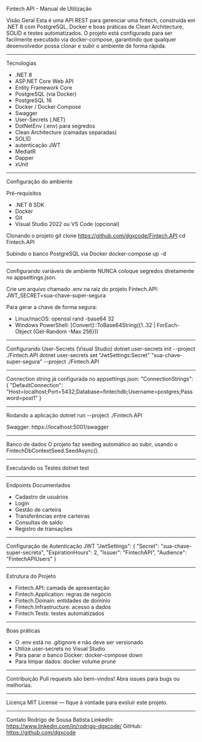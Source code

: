 Fintech API - Manual de Utilização

Visão Geral
Esta é uma API REST para gerenciar uma fintech, construída em .NET 8 com PostgreSQL, Docker e boas práticas de Clean Architecture, SOLID e testes automatizados. O projeto está configurado para ser facilmente executado via docker-compose, garantindo que qualquer desenvolvedor possa clonar e subir o ambiente de forma rápida.

---

Tecnologias
- .NET 8
- ASP.NET Core Web API
- Entity Framework Core
- PostgreSQL (via Docker)
- PostgreSQL 16
- Docker / Docker Compose
- Swagger
- User-Secrets (.NET)
- DotNetEnv (.env) para segredos
- Clean Architecture (camadas separadas)
- SOLID
- autenticação JWT
- MediatR
- Dapper
- xUnit

---

Configuração do ambiente

Pré-requisitos
- .NET 8 SDK
- Docker
- Git
- Visual Studio 2022 ou VS Code (opcional)

Clonando o projeto
git clone https://github.com/dgxcode/Fintech.API
cd Fintech.API

Subindo o banco PostgreSQL via Docker
docker-compose up -d

---

Configurando variáveis de ambiente
NUNCA coloque segredos diretamente no appsettings.json.

Crie um arquivo chamado .env na raiz do projeto Fintech.API:
JWT_SECRET=sua-chave-super-segura

Para gerar a chave de forma segura:
- Linux/macOS: openssl rand -base64 32
- Windows PowerShell: [Convert]::ToBase64String((1..32 | ForEach-Object {Get-Random -Max 256}))

---

Configurando User-Secrets (Visual Studio)
dotnet user-secrets init --project ./Fintech.API
dotnet user-secrets set "JwtSettings:Secret" "sua-chave-super-segura" --project ./Fintech.API

---

Connection string já configurada no appsettings.json:
"ConnectionStrings": {
  "DefaultConnection": "Host=localhost;Port=5432;Database=fintechdb;Username=postgres;Password=post1"
}

---

Rodando a aplicação
dotnet run --project ./Fintech.API

Swagger: https://localhost:5001/swagger

---

Banco de dados
O projeto faz seeding automático ao subir, usando o FintechDbContextSeed.SeedAsync().

---

Executando os Testes
dotnet test

---

Endpoints Documentados
- Cadastro de usuários
- Login
- Gestão de carteira
- Transferências entre carteiras
- Consultas de saldo
- Registro de transações

---

Configuração de Autenticação JWT
"JwtSettings": {
  "Secret": "sua-chave-super-secreta",
  "ExpirationHours": 2,
  "Issuer": "FintechAPI",
  "Audience": "FintechAPIUsers"
}

---

Estrutura do Projeto
- Fintech.API: camada de apresentação
- Fintech.Application: regras de negócio
- Fintech.Domain: entidades de domínio
- Fintech.Infrastructure: acesso a dados
- Fintech.Tests: testes automatizados

---

Boas práticas
- O .env está no .gitignore e não deve ser versionado
- Utilize user-secrets no Visual Studio
- Para parar o banco Docker: docker-compose down
- Para limpar dados: docker volume prune

---

Contribuição
Pull requests são bem-vindos!
Abra issues para bugs ou melhorias.

---

Licença
MIT License — fique à vontade para evoluir este projeto.

---

Contato
Rodrigo de Sousa Batista
LinkedIn: https://www.linkedin.com/in/rodrigo-dgxcode/
GitHub: https://github.com/dgxcode
